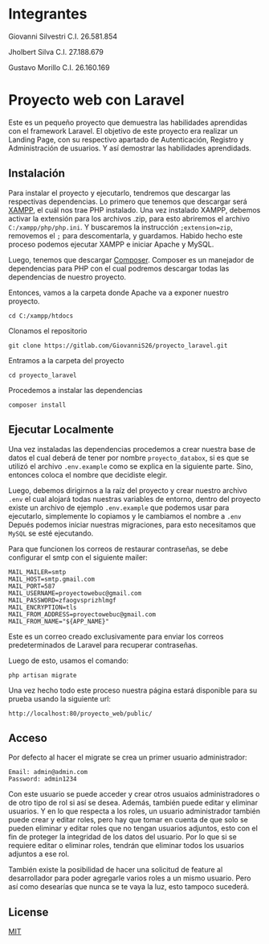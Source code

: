 # Integrantes

Giovanni Silvestri C.I. 26.581.854

Jholbert Silva C.I. 27.188.679

Gustavo Morillo C.I. 26.160.169

# Proyecto web con Laravel

Este es un pequeño proyecto que demuestra las habilidades aprendidas con el framework Laravel. El objetivo de este proyecto era realizar un Landing Page, con su respectivo apartado de Autenticación, Registro y Administración de usuarios. Y así demostrar las habilidades aprendidads.

## Instalación

Para instalar el proyecto y ejecutarlo, tendremos que descargar las respectivas dependencias. Lo primero que tenemos que descargar será [XAMPP](https://www.apachefriends.org/download.html), el cuál nos trae PHP instalado. Una vez instalado XAMPP, debemos activar la extensión para los archivos .zip, para esto abriremos el archivo ``C:/xampp/php/php.ini``. Y buscaremos la instrucción ``;extension=zip``, removemos el ``;`` para descomentarla, y guardamos. Habido hecho este proceso podemos ejecutar XAMPP e iniciar Apache y MySQL.

Luego, tenemos que descargar [Composer](https://getcomposer.org/download/). Composer es un manejador de dependencias para PHP con el cual podremos descargar todas las dependencias de nuestro proyecto.

Entonces, vamos a la carpeta donde Apache va a exponer nuestro proyecto.

    cd C:/xampp/htdocs

Clonamos el repositorio

    git clone https://gitlab.com/GiovanniS26/proyecto_laravel.git

Entramos a la carpeta del proyecto

    cd proyecto_laravel

Procedemos a instalar las dependencias

    composer install

## Ejecutar Localmente

Una vez instaladas las dependencias procedemos a crear nuestra base de datos el cual deberá de tener por nombre ``proyecto_databox``, si es que se utilizó el archivo ``.env.example`` como se explica en la siguiente parte. Sino, entonces coloca el nombre que decidiste elegir.

Luego, debemos dirigirnos a la raíz del proyecto y crear nuestro archivo ``.env`` el cual alojará todas nuestras variables de entorno, dentro del proyecto existe un archivo de ejemplo ``.env.example`` que podemos usar para ejecutarlo, simplemente lo copiamos y le cambiamos el nombre a ``.env`` Depués podemos iniciar nuestras migraciones, para esto necesitamos que ``MySQL`` se esté ejecutando.

Para que funcionen los correos de restaurar contraseñas, se debe configurar el smtp con el siguiente mailer:

```
MAIL_MAILER=smtp
MAIL_HOST=smtp.gmail.com
MAIL_PORT=587
MAIL_USERNAME=proyectowebuc@gmail.com
MAIL_PASSWORD=zfaogvsprizhlmgf
MAIL_ENCRYPTION=tls
MAIL_FROM_ADDRESS=proyectowebuc@gmail.com
MAIL_FROM_NAME="${APP_NAME}"
```

Este es un correo creado exclusivamente para enviar los correos predeterminados de Laravel para recuperar contraseñas.

Luego de esto, usamos el comando:

    php artisan migrate

Una vez hecho todo este proceso nuestra página estará disponible para su prueba usando la siguiente url:

    http://localhost:80/proyecto_web/public/

## Acceso

Por defecto al hacer el migrate se crea un primer usuario administrador:

    Email: admin@admin.com
    Password: admin1234

Con este usuario se puede acceder y crear otros usuaios administradores o de otro tipo de rol si así se desea. Además, también puede editar y eliminar usuarios. Y en lo que respecta a los roles, un usuario administrador también puede crear y editar roles, pero hay que tomar en cuenta de que solo se pueden eliminar y editar roles que no tengan usuarios adjuntos, esto con el fin de proteger la integridad de los datos del usuario. Por lo que si se requiere editar o eliminar roles, tendrán que eliminar todos los usuarios adjuntos a ese rol.

También existe la posibilidad de hacer una solicitud de feature al desarrollador para poder agregarle varios roles a un mismo usuario. Pero así como desearías que nunca se te vaya la luz, esto tampoco sucederá.

## License

[MIT](https://choosealicense.com/licenses/mit/)
